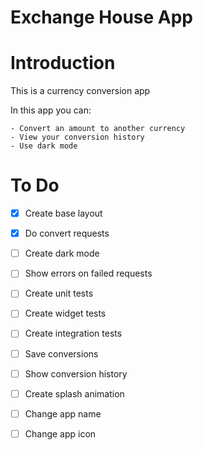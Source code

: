 # Exchange House App

# Introduction
This is a currency conversion app

In this app you can:

    - Convert an amount to another currency
    - View your conversion history
    - Use dark mode

# To Do

- [x] Create base layout 
- [x] Do convert requests
- [ ] Create dark mode
- [ ] Show errors on failed requests

- [ ] Create unit tests
- [ ] Create widget tests
- [ ] Create integration tests

- [ ] Save conversions
- [ ] Show conversion history

- [ ] Create splash animation
- [ ] Change app name
- [ ] Change app icon
